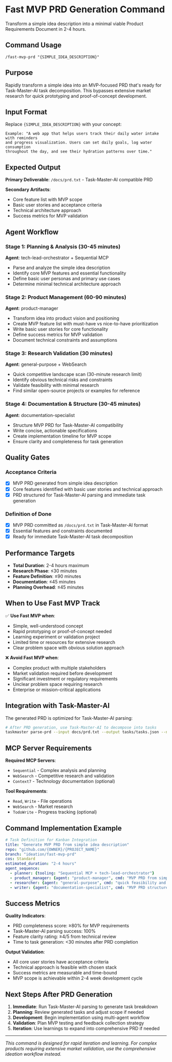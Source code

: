# Fast MVP PRD Generation Command

Transform a simple idea description into a minimal viable Product Requirements Document in 2-4 hours.

## Command Usage

```
/fast-mvp-prd "{SIMPLE_IDEA_DESCRIPTION}"
```

## Purpose

Rapidly transform a simple idea into an MVP-focused PRD that's ready for Task-Master-AI task decomposition. This bypasses extensive market research for quick prototyping and proof-of-concept development.

## Input Format

Replace `{SIMPLE_IDEA_DESCRIPTION}` with your concept:

```
Example: "A web app that helps users track their daily water intake with reminders 
and progress visualization. Users can set daily goals, log water consumption 
throughout the day, and see their hydration patterns over time."
```

## Expected Output

**Primary Deliverable**: `/docs/prd.txt` - Task-Master-AI compatible PRD

**Secondary Artifacts**:
- Core feature list with MVP scope
- Basic user stories and acceptance criteria
- Technical architecture approach
- Success metrics for MVP validation

## Agent Workflow

### Stage 1: Planning & Analysis (30-45 minutes)
**Agent**: tech-lead-orchestrator + Sequential MCP
- Parse and analyze the simple idea description
- Identify core MVP features and essential functionality
- Define basic user personas and primary use cases
- Determine minimal technical architecture approach

### Stage 2: Product Management (60-90 minutes)
**Agent**: product-manager
- Transform idea into product vision and positioning
- Create MVP feature list with must-have vs nice-to-have prioritization
- Write basic user stories for core functionality
- Define success metrics for MVP validation
- Document technical constraints and assumptions

### Stage 3: Research Validation (30 minutes)
**Agent**: general-purpose + WebSearch
- Quick competitive landscape scan (30-minute research limit)
- Identify obvious technical risks and constraints
- Validate feasibility with minimal research
- Find similar open-source projects or examples for reference

### Stage 4: Documentation & Structure (30-45 minutes)
**Agent**: documentation-specialist
- Structure MVP PRD for Task-Master-AI compatibility
- Write concise, actionable specifications
- Create implementation timeline for MVP scope
- Ensure clarity and completeness for task generation

## Quality Gates

### Acceptance Criteria
- [x] MVP PRD generated from simple idea description
- [x] Core features identified with basic user stories and technical approach
- [x] PRD structured for Task-Master-AI parsing and immediate task generation

### Definition of Done
- [x] MVP PRD committed as `/docs/prd.txt` in Task-Master-AI format
- [x] Essential features and constraints documented
- [x] Ready for immediate Task-Master-AI task decomposition

## Performance Targets

- **Total Duration**: 2-4 hours maximum
- **Research Phase**: ≤30 minutes
- **Feature Definition**: ≤90 minutes
- **Documentation**: ≤45 minutes
- **Planning Overhead**: ≤45 minutes

## When to Use Fast MVP Track

✅ **Use Fast MVP when**:
- Simple, well-understood concept
- Rapid prototyping or proof-of-concept needed
- Learning experiment or validation project
- Limited time or resources for extensive research
- Clear problem space with obvious solution approach

❌ **Avoid Fast MVP when**:
- Complex product with multiple stakeholders
- Market validation required before development
- Significant investment or regulatory requirements
- Unclear problem space requiring research
- Enterprise or mission-critical applications

## Integration with Task-Master-AI

The generated PRD is optimized for Task-Master-AI parsing:

```bash
# After PRD generation, use Task-Master-AI to decompose into tasks
taskmaster parse-prd --input docs/prd.txt --output tasks/tasks.json --num-tasks 8-12
```

## MCP Server Requirements

**Required MCP Servers**:
- `Sequential` - Complex analysis and planning
- `WebSearch` - Competitive research and validation
- `Context7` - Technology documentation (optional)

**Tool Requirements**:
- `Read`, `Write` - File operations
- `WebSearch` - Market research
- `TodoWrite` - Progress tracking (optional)

## Command Implementation Example

```yaml
# Task Definition for Kanban Integration
title: "Generate MVP PRD from simple idea description"
repo: "github.com/{OWNER}/{PROJECT_NAME}"
branch: "ideation/fast-mvp-prd"
cos: Standard
estimated_duration: "2-4 hours"
agent_sequence:
  - planner: {tooling: "Sequential MCP + tech-lead-orchestrator"}
  - product_manager: {agent: "product-manager", cmd: "MVP PRD from simple idea with core features"}
  - researcher: {agent: "general-purpose", cmd: "quick feasibility and competitive research", tools: "WebSearch"}
  - writer: {agent: "documentation-specialist", cmd: "MVP PRD structure and Task-Master-AI optimization"}
```

## Success Metrics

**Quality Indicators**:
- PRD completeness score: ≥80% for MVP requirements
- Task-Master-AI parsing success: 100%
- Feature clarity rating: ≥4/5 from technical review
- Time to task generation: <30 minutes after PRD completion

**Output Validation**:
- All core user stories have acceptance criteria
- Technical approach is feasible with chosen stack
- Success metrics are measurable and time-bound
- MVP scope is achievable within 2-4 week development cycle

## Next Steps After PRD Generation

1. **Immediate**: Run Task-Master-AI parsing to generate task breakdown
2. **Planning**: Review generated tasks and adjust scope if needed
3. **Development**: Begin implementation using multi-agent workflow
4. **Validation**: Plan MVP testing and feedback collection strategy
5. **Iteration**: Use learnings to expand into comprehensive PRD if needed

---

*This command is designed for rapid iteration and learning. For complex products requiring extensive market validation, use the comprehensive ideation workflow instead.*